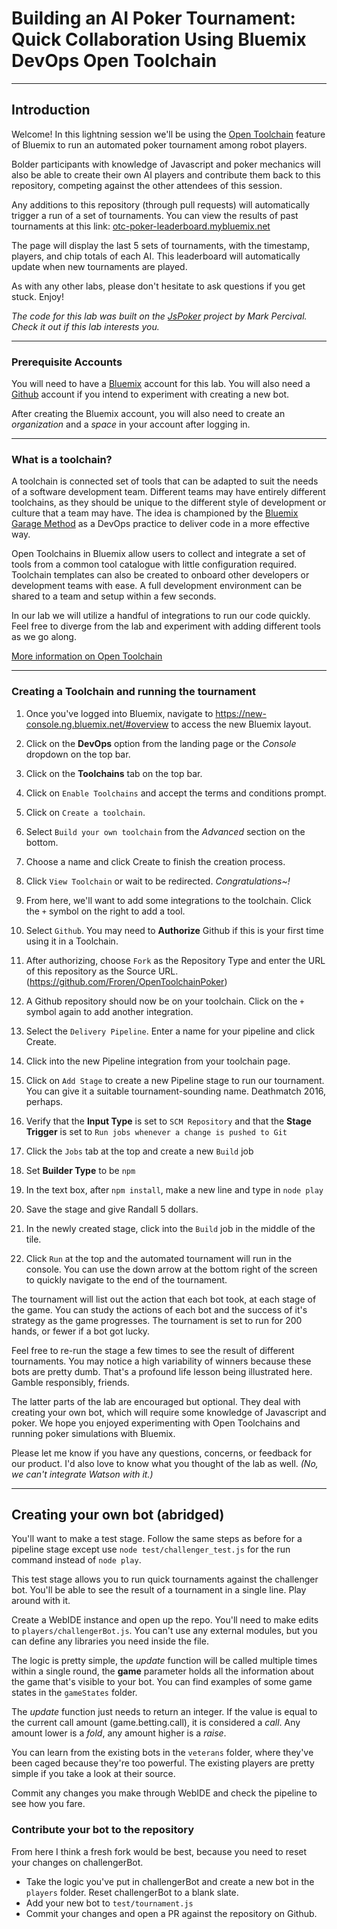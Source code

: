 # Building an AI Poker Tournament: Quick Collaboration Using Bluemix DevOps Open Toolchain
---

## Introduction
Welcome! In this lightning session we'll be using the [Open Toolchain](https://developer.ibm.com/devops-services/2016/06/16/open-toolchain-with-ibm-bluemix-devops-services/) feature of Bluemix to run an automated poker tournament among robot players.

Bolder participants with knowledge of Javascript and poker mechanics will also be able to create their own AI players and contribute them back to this repository, competing against the other attendees of this session.

Any additions to this repository (through pull requests) will automatically trigger a run of a set of tournaments. You can view the results of past tournaments at this link: [otc-poker-leaderboard.mybluemix.net](https://otc-poker-leaderboard.mybluemix.net)

The page will display the last 5 sets of tournaments, with the timestamp, players, and chip totals of each AI. This leaderboard will automatically update when new tournaments are played.

As with any other labs, please don't hesitate to ask questions if you get stuck. Enjoy!

*The code for this lab was built on the [JsPoker](https://github.com/mdp/JsPoker) project by Mark Percival. Check it out if this lab interests you.*

----

### Prerequisite Accounts

You will need to have a [Bluemix](https://www.bluemix.net) account for this lab. You will also need a [Github](https://github.com/) account if you intend to experiment with creating a new bot.

After creating the Bluemix account, you will also need to create an _organization_ and a _space_ in your account after logging in.

--------
### What is a toolchain?
A toolchain is connected set of tools that can be adapted to suit the needs of a software development team. Different teams may have entirely different toolchains, as they should be unique to the different style of development or culture that a team may have. The idea is championed by the [Bluemix Garage Method](https://www.ibm.com/devops/method) as a DevOps practice to deliver code in a more effective way.

Open Toolchains in Bluemix allow users to collect and integrate a set of tools from a common tool catalogue with little configuration required. Toolchain templates can also be created to onboard other developers or development teams with ease. A full development environment can be shared to a team and setup within a few seconds.

In our lab we will utilize a handful of integrations to run our code quickly. Feel free to diverge from the lab and experiment with adding different tools as we go along.

[More information on Open Toolchain](https://www.ibm.com/devops/method/category/tools)

--------

### Creating a Toolchain and running the tournament

1) Once you've logged into Bluemix, navigate to https://new-console.ng.bluemix.net/#overview to access the new Bluemix layout.

2) Click on the **DevOps** option from the landing page or the _Console_ dropdown on the top bar.

3) Click on the **Toolchains** tab on the top bar.

4) Click on `Enable Toolchains` and accept the terms and conditions prompt.

5) Click on `Create a toolchain`.

6) Select `Build your own toolchain` from the _Advanced_ section on the bottom.

7) Choose a name and click Create to finish the creation process.

8) Click `View Toolchain` or wait to be redirected. _Congratulations~!_

9) From here, we'll want to add some integrations to the toolchain. Click the `+` symbol on the right to add a tool.

10) Select `Github`. You may need to **Authorize** Github if this is your first time using it in a Toolchain.

11) After authorizing, choose `Fork` as the Repository Type and enter the URL of this repository as the Source URL. (https://github.com/Froren/OpenToolchainPoker)

12) A Github repository should now be on your toolchain. Click on the `+` symbol again to add another integration.

13) Select the `Delivery Pipeline`. Enter a name for your pipeline and click Create.

14) Click into the new Pipeline integration from your toolchain page.

15) Click on `Add Stage` to create a new Pipeline stage to run our tournament. You can give it a suitable tournament-sounding name. Deathmatch 2016, perhaps.

16) Verify that the **Input Type** is set to `SCM Repository` and that the **Stage Trigger** is set to `Run jobs whenever a change is pushed to Git`

17) Click the `Jobs` tab at the top and create a new `Build` job

18) Set **Builder Type** to be `npm`

19) In the text box, after `npm install`, make a new line and type in `node play`

20) Save the stage and give Randall 5 dollars.

21) In the newly created stage, click into the `Build` job in the middle of the tile.

22) Click `Run` at the top and the automated tournament will run in the console. You can use the down arrow at the bottom right of the screen to quickly navigate to the end of the tournament.

The tournament will list out the action that each bot took, at each stage of the game. You can study the actions of each bot and the success of it's strategy as the game progresses. The tournament is set to run for 200 hands, or fewer if a bot got lucky.

Feel free to re-run the stage a few times to see the result of different tournaments. You may notice a high variability of winners because these bots are pretty dumb. That's a profound life lesson being illustrated here. Gamble responsibly, friends.

The latter parts of the lab are encouraged but optional. They deal with creating your own bot, which will require some knowledge of Javascript and poker. We hope you enjoyed experimenting with Open Toolchains and running poker simulations with Bluemix.

Please let me know if you have any questions, concerns, or feedback for our product. I'd also love to know what you thought of the lab as well. _(No, we can't integrate Watson with it.)_

-----
## Creating your own bot (abridged)

You'll want to make a test stage. Follow the same steps as before for a pipeline stage except use `node test/challenger_test.js` for the run command instead of `node play`.

This test stage allows you to run quick tournaments against the challenger bot. You'll be able to see the result of a tournament in a single line. Play around with it.

Create a WebIDE instance and open up the repo. You'll need to make edits to `players/challengerBot.js`. You can't use any external modules, but you can define any libraries you need inside the file.

The logic is pretty simple, the *update* function will be called multiple times within a single round, the **game** parameter holds all the information about the game that's visible to your bot. You can find examples of some game states in the `gameStates` folder.

The *update* function just needs to return an integer. If the value is equal to the current call amount (game.betting.call), it is considered a *call*. Any amount lower is a *fold*, any amount higher is a *raise*.

You can learn from the existing bots in the `veterans` folder, where they've been caged because they're too powerful. The existing players are pretty simple if you take a look at their source.

Commit any changes you make through WebIDE and check the pipeline to see how you fare.

### Contribute your bot to the repository

From here I think a fresh fork would be best, because you need to reset your changes on challengerBot.
- Take the logic you've put in challengerBot and create a new bot in the `players` folder. Reset challengerBot to a blank slate.
- Add your new bot to `test/tournament.js`
- Commit your changes and open a PR against the repository on Github.

